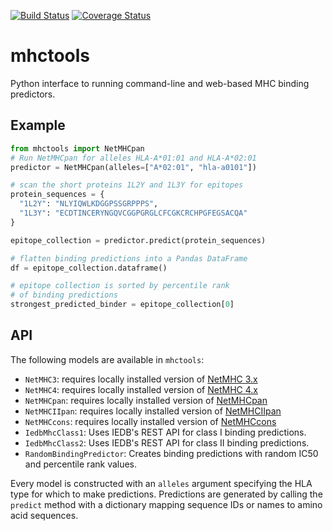 [![Build Status](https://travis-ci.org/hammerlab/mhctools.svg?branch=master)](https://travis-ci.org/hammerlab/mhctools) [![Coverage Status](https://coveralls.io/repos/hammerlab/mhctools/badge.svg?branch=master)](https://coveralls.io/r/hammerlab/mhctools?branch=master)

# mhctools
Python interface to running command-line and web-based MHC binding predictors.

## Example

```python
from mhctools import NetMHCpan
# Run NetMHCpan for alleles HLA-A*01:01 and HLA-A*02:01
predictor = NetMHCpan(alleles=["A*02:01", "hla-a0101"])

# scan the short proteins 1L2Y and 1L3Y for epitopes
protein_sequences = {
  "1L2Y": "NLYIQWLKDGGPSSGRPPPS",
  "1L3Y": "ECDTINCERYNGQVCGGPGRGLCFCGKCRCHPGFEGSACQA"
}

epitope_collection = predictor.predict(protein_sequences)

# flatten binding predictions into a Pandas DataFrame
df = epitope_collection.dataframe()

# epitope collection is sorted by percentile rank
# of binding predictions
strongest_predicted_binder = epitope_collection[0]
```
## API

The following models are available in `mhctools`:
* `NetMHC3`: requires locally installed version of [NetMHC 3.x](http://www.cbs.dtu.dk/services/NetMHC/)
* `NetMHC4`: requires locally installed version of [NetMHC 4.x](http://www.cbs.dtu.dk/services/NetMHC/)
* `NetMHCpan`: requires locally installed version of [NetMHCpan](http://www.cbs.dtu.dk/services/NetMHCpan/)
* `NetMHCIIpan`: requires locally installed version of [NetMHCIIpan](http://www.cbs.dtu.dk/services/NetMHCIIpan/)
* `NetMHCcons`: requires locally installed version of [NetMHCcons](http://www.cbs.dtu.dk/services/NetMHCcons/)
* `IedbMhcClass1`: Uses IEDB's REST API for class I binding predictions.
* `IedbMhcClass2`: Uses IEDB's REST API for class II binding predictions.
* `RandomBindingPredictor`: Creates binding predictions with random IC50 and percentile rank values.

Every model is constructed with an `alleles` argument specifying the HLA type for which to make predictions. Predictions are generated by calling the `predict` method with a dictionary mapping sequence IDs or names to amino acid sequences.
